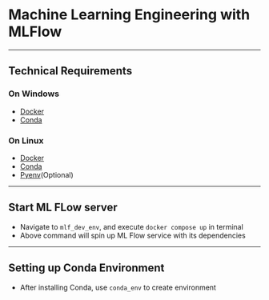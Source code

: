 # Machine Learning Engineering with MLFlow

---

## Technical Requirements

### On Windows
- [Docker](https://docs.docker.com/desktop/install/windows-install/)
- [Conda](https://docs.conda.io/projects/conda/en/latest/user-guide/install/windows.html)

### On Linux
- [Docker](https://docs.docker.com/engine/install/ubuntu/)
- [Conda](https://docs.conda.io/projects/conda/en/latest/user-guide/install/linux.html)
- [Pyenv](https://github.com/pyenv/pyenv)(Optional)

---

## Start ML FLow server
- Navigate to `mlf_dev_env`, and execute `docker compose up` in terminal
- Above command will spin up ML Flow service with its dependencies

---

## Setting up Conda Environment
- After installing Conda, use `conda_env` to create environment
